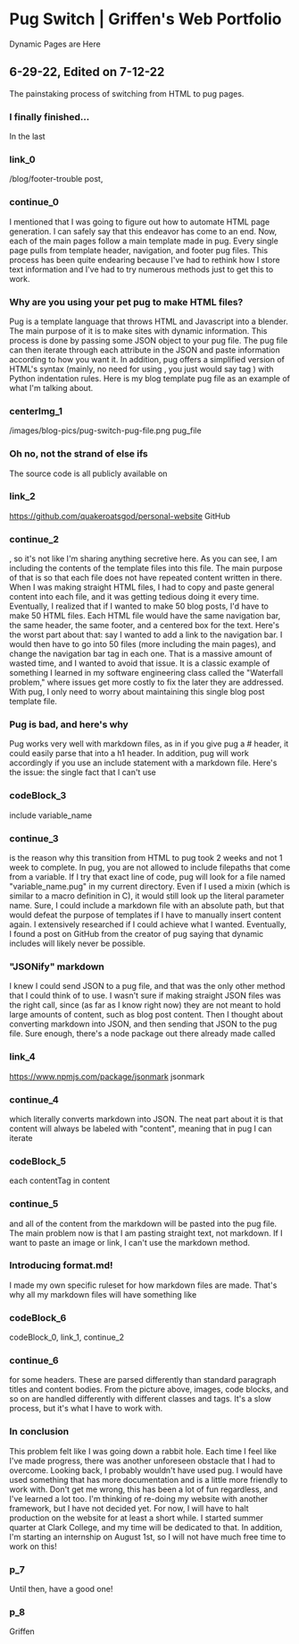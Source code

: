 # Pug Switch | Griffen's Web Portfolio
Dynamic Pages are Here
## 6-29-22, Edited on 7-12-22
The painstaking process of switching from HTML to pug pages.
### I finally finished...
In the last 
### link_0
/blog/footer-trouble post, 
### continue_0
I mentioned that I was going to figure out how to automate HTML page generation. I can safely say
that this endeavor has come to an end. Now, each of the main pages follow a main template made in pug.
Every single page pulls from template header, navigation, and footer pug files. This process has been
quite endearing because I've had to rethink how I store text information and I've had to try numerous methods just to get this to work.
### Why are you using your pet pug to make HTML files?
Pug is a template language that throws HTML and Javascript into a blender. The main purpose of it is to
make sites with dynamic information. This process is done by passing some JSON object to your pug file.
The pug file can then iterate through each attribute in the JSON and paste information according to how
you want it. In addition, pug offers a simplified version of HTML's syntax (mainly, no need for using <tag>, you just would say tag ) with Python indentation rules. Here is my blog template pug file as
an example of what I'm talking about.
### centerImg_1
/images/blog-pics/pug-switch-pug-file.png pug_file
### Oh no, not the strand of else ifs
The source code is all publicly available on  
### link_2
https://github.com/quakeroatsgod/personal-website GitHub
### continue_2
, so it's not like I'm sharing anything secretive here. As you can see, I am including the contents
of the template files into this file. The main purpose of that is so that each file does not have
repeated content written in there. When I was making straight HTML files, I had to copy and paste
general content into each file, and it was getting tedious doing it every time. Eventually, I realized
that if I wanted to make 50 blog posts, I'd have to make 50 HTML files. Each HTML file would have the
same navigation bar, the same header, the same footer, and a centered box for the text. Here's the worst part
about that: say I wanted to add a link to the navigation bar. I would then have to go into 50 files (more including
the main pages), and change the navigation bar tag in each one. That is a massive amount of wasted time, and
I wanted to avoid that issue. It is a classic example of something I learned in my software engineering class
called the "Waterfall problem," where issues get more costly to fix the later they are addressed. With pug, 
I only need to worry about maintaining this single blog post template file.
### Pug is bad, and here's why
Pug works very well with markdown files, as in if you give pug a # header, it could easily parse that into a h1 header. In addition, pug will work accordingly if you use an include statement with a markdown file. Here's the issue: the single fact that I can't use 
### codeBlock_3
include variable_name 
### continue_3
is the reason why this transition from HTML to pug took 2 weeks and not 1 week to complete. In pug, you are not allowed to include filepaths that come from a variable. If I try that exact line of code,
pug will look for a file named "variable_name.pug" in my current directory. Even if I used a mixin (which is similar to a macro definition in C), it would still look up the literal parameter name. Sure, I could include a markdown file with an absolute path, but that would defeat the purpose of templates if I have to manually insert content again. I extensively researched if I could achieve what I wanted. Eventually, I found a post on GitHub from the creator of pug saying that dynamic includes will likely never be possible. 
### "JSONify" markdown
I knew I could send JSON to a pug file, and that was the only other method that I could think of to use. I wasn't sure if making straight JSON files was the right call, since (as far as I know right now) they are not meant to hold large amounts of content, such as blog post content. Then I thought about converting markdown into JSON, and then sending that JSON to the pug file. Sure enough, there's a node package out there already made called 
### link_4
https://www.npmjs.com/package/jsonmark jsonmark
### continue_4
which literally converts markdown into JSON. The neat part about it is that content will always be
labeled with "content", meaning that in pug I can iterate 
### codeBlock_5
each contentTag in content
### continue_5
and all of the content from the markdown will be pasted into the pug file. The main problem now is that
I am pasting straight text, not markdown. If I want to paste an image or link, I can't use the markdown
method.
### Introducing format.md!
I made my own specific ruleset for how markdown files are made. That's why all my markdown files will have something like 
### codeBlock_6
codeBlock_0, link_1, continue_2
### continue_6
for some headers. These are parsed differently than standard paragraph titles and content bodies. From the picture above, images, code blocks, and so on are handled differently with different classes and tags. It's a slow process, but it's what I have to work with.
### In conclusion
This problem felt like I was going down a rabbit hole. Each time I feel like I've made progress, there was another unforeseen obstacle that I had to overcome. Looking back, I probably wouldn't have used pug. I would have used something that has more documentation and is a little more friendly to work with. Don't get me wrong, this has been a lot of fun regardless, and I've learned a lot too. I'm thinking of re-doing my website with another framework, but I have not decided yet. For now, I will have to halt production on the website for at least a short while. I started summer quarter at Clark College, and my time will be dedicated to that. In addition, I'm starting an internship on August 1st, so I will not have much free time to work on this!
### p_7
Until then, have a good one!
### p_8
Griffen